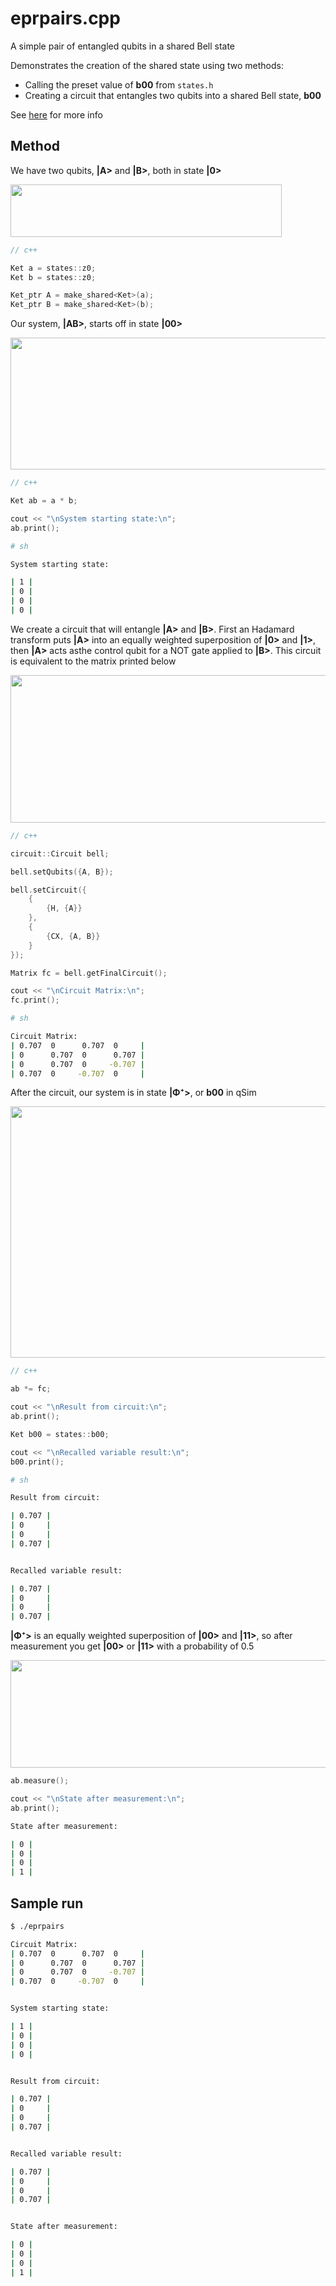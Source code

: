 # eprpairs.cpp

A simple pair of entangled qubits in a shared Bell state

Demonstrates the creation of the shared state using two methods:

-   Calling the preset value of **b00** from `states.h`
-   Creating a circuit that entangles two qubits into a shared Bell state, **b00**

See [here](https://en.wikipedia.org/wiki/Bell_state) for more info

## Method

We have two qubits, **|A>** and **|B>**, both in state **|0>**

<p><img src="../img/epr/qubits.jpg" height="84" width="434"></p>

```cpp
// c++

Ket a = states::z0;
Ket b = states::z0;

Ket_ptr A = make_shared<Ket>(a);
Ket_ptr B = make_shared<Ket>(b);
```

Our system, **|AB>**, starts off in state **|00>**

<p><img src="../img/epr/starting.jpg" height="211" width="672"></p>

```cpp
// c++

Ket ab = a * b;

cout << "\nSystem starting state:\n";
ab.print();
```

```sh
# sh

System starting state:

| 1 |
| 0 |
| 0 |
| 0 |
```

We create a circuit that will entangle **|A>** and **|B>**. First an Hadamard transform puts **|A>** into an equally weighted superposition of **|0>** and **|1>**, then **|A>** acts asthe control qubit for a NOT gate applied to **|B>**. This circuit is equivalent to the matrix printed below

<p><img src="../img/epr/circuit.jpg" height="236" width="729"> </p>

```cpp
// c++

circuit::Circuit bell;

bell.setQubits({A, B});

bell.setCircuit({
    {
        {H, {A}}
    },
    {
        {CX, {A, B}}
    }
});

Matrix fc = bell.getFinalCircuit();

cout << "\nCircuit Matrix:\n";
fc.print();
```

```sh
# sh

Circuit Matrix:
| 0.707  0      0.707  0     |
| 0      0.707  0      0.707 |
| 0      0.707  0     -0.707 |
| 0.707  0     -0.707  0     |
```

After the circuit, our system is in state **|Φ⁺>**, or **b00** in qSim

<p><img src="../img/epr/b00.jpg" height="402" width="571"></p>

```cpp
// c++

ab *= fc;

cout << "\nResult from circuit:\n";
ab.print(); 

Ket b00 = states::b00;

cout << "\nRecalled variable result:\n";    
b00.print();
```

```sh
# sh 

Result from circuit:

| 0.707 |
| 0     |
| 0     |
| 0.707 |


Recalled variable result:

| 0.707 |
| 0     |
| 0     |
| 0.707 |
```

**|Φ⁺>** is an equally weighted superposition of **|00>** and **|11>**, so after measurement you get **|00>** or **|11>** with a probability of 0.5

<p><img src="../img/epr/measurement.jpg" height="172" width="702"></p>

```cpp
ab.measure();

cout << "\nState after measurement:\n";
ab.print();
```

```sh
State after measurement:

| 0 |
| 0 |
| 0 |
| 1 |
```

## Sample run

```sh
$ ./eprpairs

Circuit Matrix:
| 0.707  0      0.707  0     |
| 0      0.707  0      0.707 |
| 0      0.707  0     -0.707 |
| 0.707  0     -0.707  0     |


System starting state:

| 1 |
| 0 |
| 0 |
| 0 |


Result from circuit:

| 0.707 |
| 0     |
| 0     |
| 0.707 |


Recalled variable result:

| 0.707 |
| 0     |
| 0     |
| 0.707 |


State after measurement:

| 0 |
| 0 |
| 0 |
| 1 |
```
